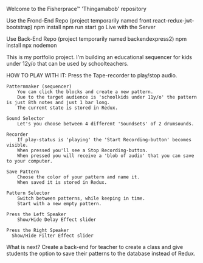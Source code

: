 Welcome to the Fisherprace™ 'Thingamabob' repository

Use the Frond-End Repo (project temporarily named front react-redux-jwt-bootstrap)
npm install
npm run start
go Live with the Server

Use Back-End Repo (project temporarily named backendexpress2)
npm install
npx nodemon

This is my portfolio project.
I'm building an educational sequencer for kids under 12y/o that can be used by schoolteachers.

HOW TO PLAY WITH IT:
Press the Tape-recorder to play/stop audio.

    Patternmaker (sequencer)
        You can click the blocks and create a new pattern.
        Due to the target audience is 'schoolkids under 11y/o' the pattern is just 8th notes and just 1 bar long.
        The current state is stored in Redux.

    Sound Selector
        Let's you choose between 4 different 'Soundsets' of 2 drumsounds.

    Recorder
        If play-status is 'playing' the 'Start Recording-button' becomes visible.
        When pressed you'll see a Stop Recording-button.
        When pressed you will receive a 'blob of audio' that you can save to your computer.

    Save Pattern
        Choose the color of your pattern and name it.
        When saved it is stored in Redux.

    Pattern Selector
        Switch between patterns, while keeping in time.
        Start with a new empty pattern.

    Press the Left Speaker
        Show/Hide Delay Effect slider

    Press the Right Speaker
      Show/Hide Filter Effect slider

What is next?
Create a back-end for teacher to create a class and give students the option to save their patterns to the database instead of Redux.

